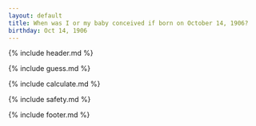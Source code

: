 ```yaml
---
layout: default
title: When was I or my baby conceived if born on October 14, 1906?
birthday: Oct 14, 1906
---
```


{% include header.md %}

{% include guess.md %}

{% include calculate.md %}

{% include safety.md %}

{% include footer.md %}



